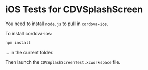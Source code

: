 # iOS Tests for CDVSplashScreen

You need to install `node.js` to pull in `cordova-ios`.

To install cordova-ios:

    npm install

... in the current folder.

Then launch the `CDVSplashScreenTest.xcworkspace` file.